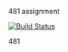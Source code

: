 481 assignment

[![Build Status](https://travis-ci.com/irmakaksaray/myDemoApp.svg?branch=main)](https://travis-ci.com/irmakaksaray/myDemoApp)

481